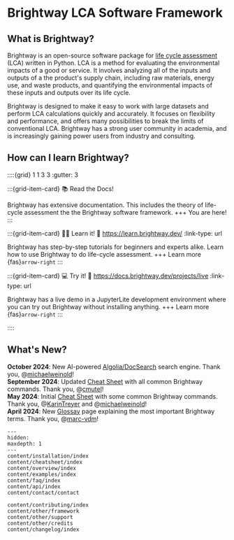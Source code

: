 # Brightway LCA Software Framework

## What is Brightway?
Brightway is an open-source software package for [life cycle assessment](https://en.wikipedia.org/wiki/Life-cycle_assessment) (LCA) written in Python. LCA is a method for evaluating the environmental impacts of a good or service. It involves analyzing all of the inputs and outputs of a the product's supply chain, including raw materials, energy use, and waste products, and quantifying the environmental impacts of these inputs and outputs over its life cycle.

Brightway is designed to make it easy to work with large datasets and perform LCA calculations quickly and accurately. It focuses on flexibility and performance, and offers many possibilities to break the limits of conventional LCA. Brightway has a strong user community in academia, and is increasingly gaining power users from industry and consulting.

## How can I learn Brightway?

::::{grid} 1 1 3 3
:gutter: 3

:::{grid-item-card} 📚 Read the Docs!

Brightway has extensive documentation. This includes the theory of life-cycle assessment the the Brightway software framework.
+++
You are here!
:::

:::{grid-item-card} 👨‍🏫 Learn it!
:link: https://learn.brightway.dev/
:link-type: url

Brightway has step-by-step tutorials for beginners and experts alike. Learn how to use Brightway to do life-cycle assessment.
+++
Learn more {fas}`arrow-right`
:::

:::{grid-item-card} 💻 Try it!
:link: https://docs.brightway.dev/projects/live
:link-type: url

Brightway has a live demo in a JupyterLite development environment where you can try out Brightway without installing anything.
+++
Learn more {fas}`arrow-right`
:::

::::

## What's New?

__October 2024__: New AI-powered [Algolia/DocSearch](https://docsearch.algolia.com) search engine. Thank you, @[michaelweinold](https://github.com/michaelweinold)! \
__September 2024__: Updated [Cheat Sheet](./content/cheatsheet/index.md) with all common Brightway commands. Thank you, @[cmutel](https://github.com/cmutel)! \
__May 2024__: Initial [Cheat Sheet](./content/cheatsheet/index.md) with some common Brightway commands. Thank you, @[KarinTreyer](https://github.com/KarinTreyer) and @[michaelweinold](https://github.com/michaelweinold)! \
__April 2024__: New [Glossay](./content/overview/glossary.md) page explaining the most important Brightway terms. Thank you, @[marc-vdm](https://github.com/marc-vdm)!

```{toctree}
---
hidden:
maxdepth: 1
---
content/installation/index
content/cheatsheet/index
content/overview/index
content/examples/index
content/faq/index
content/api/index
content/contact/contact

content/contributing/index
content/other/framework
content/other/support
content/other/credits
content/changelog/index
```
